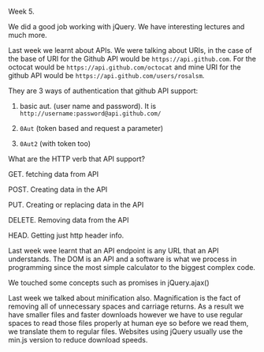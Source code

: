 Week 5.

We did a good job working with jQuery. We have interesting lectures and much more.

Last week we learnt about APIs. 
We were talking about URIs, in the case of the base of URI for the Github API would be `https://api.github.com`.
For the octocat would be `https://api.github.com/octocat` and mine URI for the github API would be `https://api.github.com/users/rosalsm`.

They are 3 ways of authentication that github API support:

1. basic aut. (user name and password). It is  `http://username:password@api.github.com/`

2. `0Aut` (token based and request a parameter)

3. `0Aut2` (with token too)

What are the HTTP verb that API support?

GET. fetching data from API

POST. Creating data in the API

PUT. Creating or replacing data in the API

DELETE. Removing data from the API

HEAD. Getting just http header info.


Last week wee learnt that an API endpoint is any URL that an API understands.
The DOM is an API and a software is what we process in programming since the most simple calculator to the biggest complex code.

We touched some concepts such as promises in jQuery.ajax()

Last week we talked about minification also. Magnification is the fact of removing all of unnecessary spaces and carriage returns. As a result we have smaller files and faster downloads however we have to use regular spaces to read those files properly at human eye so before we read them, we translate them to regular files. Websites using jQuery usually use the min.js version to reduce download speeds.



